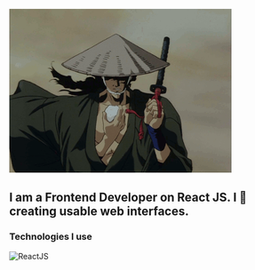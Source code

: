 [![Header](https://github.com/ruslankriklivyy/ruslankriklivyy/blob/main/assets/background.gif)](https://portfolio-v2-blush.vercel.app/)

## I am a Frontend Developer on React JS. I 💙 creating usable web interfaces.

### Technologies I use

![ReactJS](https://img.shields.io/badge/-ReactJS-0D1117?style=for-the-badge&logo=react)

